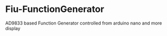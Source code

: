 # Fiu-FunctionGenerator
 AD9833 based Function Generator controlled from arduino nano and more display
